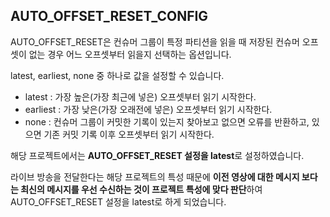 ## AUTO_OFFSET_RESET_CONFIG

AUTO_OFFSET_RESET은 컨슈머 그룹이 특정 파티션을 읽을 때 저장된 컨슈머 오프셋이 없는 경우 어느 오프셋부터 읽을지 선택하는 옵션입니다.

latest, earliest, none 중 하나로 값을 설정할 수 있습니다.

+ latest : 가장 높은(가장 최근에 넣은) 오프셋부터 읽기 시작한다.
+ earliest : 가장 낮은(가장 오래전에 넣은) 오프셋부터 읽기 시작한다.
+ none : 컨슈머 그룹이 커밋한 기록이 있는지 찾아보고 없으면 오류를 반환하고, 있으면 기존 커밋 기록 이후 오프셋부터 읽기 시작한다.

해당 프로젝트에서는 **AUTO_OFFSET_RESET 설정을 latest**로 설정하였습니다.

라이브 방송을 전달한다는 해당 프로젝트의 특성 때문에 **이전 영상에 대한 메시지 보다는 최신의 메시지를 우선 수신하는 것이 프로젝트 특성에 맞다 판단**하여 AUTO_OFFSET_RESET 설정을 latest로 하게 되었습니다.
